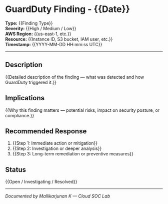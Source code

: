 # GuardDuty Finding - {{Date}}

**Type:** {{Finding Type}}  
**Severity:** {{High / Medium / Low}}  
**AWS Region:** {{us-east-1, etc.}}  
**Resource:** {{Instance ID, S3 bucket, IAM user, etc.}}  
**Timestamp:** {{YYYY-MM-DD HH:mm:ss UTC}}  

---

## Description  
{{Detailed description of the finding — what was detected and how GuardDuty triggered it.}}

## Implications  
{{Why this finding matters — potential risks, impact on security posture, or compliance.}}

## Recommended Response  
1. {{Step 1: Immediate action or mitigation}}  
2. {{Step 2: Investigation or deeper analysis}}  
3. {{Step 3: Long-term remediation or preventive measures}}  

## Status  
{{Open / Investigating / Resolved}}

---

*Documented by Mallikarjunan K — Cloud SOC Lab*
